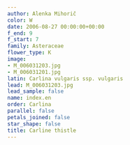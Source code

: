 ```yaml
---
author: Alenka Mihorič
color: W
date: 2006-08-27 00:00:00+00:00
f_end: 9
f_start: 7
family: Asteraceae
flower_type: K
image:
- M_006031203.jpg
- M_006031201.jpg
latin: Carlina vulgaris ssp. vulgaris
lead: M_006031203.jpg
lead_sample: false
name: index.en
order: Carlina
parallel: false
petals_joined: false
star_shape: false
title: Carline thistle
---
```

